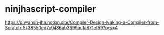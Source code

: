 # ninjhascript-compiler
https://divyansh-jha.notion.site/Compiler-Design-Making-a-Compiler-from-Scratch-5438550ed7c0486ab3699ad1a671ef59?pvs=4

